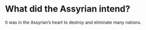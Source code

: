 # What did the Assyrian intend?

It was in the Assyrian’s heart to destroy and eliminate many nations.

